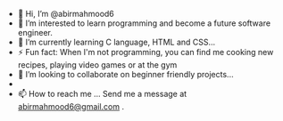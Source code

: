 - 👋 Hi, I’m @abirmahmood6
- 👀 I’m interested to learn programming and become a future software engineer.
- 🌱 I’m currently learning C language, HTML and CSS...
- ⚡ Fun fact: When I'm not programming, you can find me cooking new recipes, playing video games or at the gym
- 💞️ I’m looking to collaborate on beginner friendly projects...
- 
- 📫 How to reach me ... Send me a message at abirmahmood6@gmail.com .

<!---
abirmahmood6/abirmahmood6 is a ✨ special ✨ repository because its `README.md` (this file) appears on your GitHub profile.
You can click the Preview link to take a look at your changes.
--->

